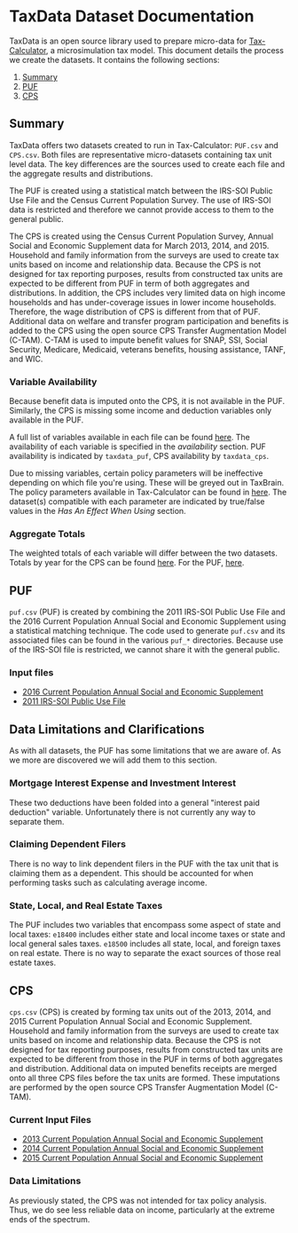 # TaxData Dataset Documentation

TaxData is an open source library used to prepare micro-data for [Tax-Calculator](https://github.com/PSLmodels/Tax-Calculator),
a microsimulation tax model. This document details the process we create the
datasets. It contains the following sections:

1. [Summary](#Summary)
2. [PUF](#PUF)
3. [CPS](#CPS)

## Summary

TaxData offers two datasets created to run in Tax-Calculator:
`PUF.csv` and `CPS.csv`. Both files are representative micro-datasets containing
tax unit level data. The key differences are the sources used to create each file
and the aggregate results and distributions.

The PUF is created using a statistical match between the
IRS-SOI Public Use File and the Census Current Population Survey. The use of
IRS-SOI data is restricted and therefore we cannot provide access to them to
the general public.

The CPS is created using the Census Current Population Survey, Annual Social
and Economic Supplement data for March 2013, 2014, and 2015. Household and family
information from the surveys are used to create tax units based on income and
relationship data. Because the CPS is not designed for tax reporting purposes,
results from constructed tax units are expected to be different from PUF in
term of both aggregates and distributions. In addition, the CPS includes very
limited data on high income households and has under-coverage issues in lower income
households. Therefore, the wage distribution of CPS is different from that of PUF.
Additional data on welfare and transfer program participation and benefits is
added to the CPS using the open source CPS Transfer Augmentation Model (C-TAM).
C-TAM is used to impute benefit values for SNAP, SSI, Social Security,
Medicare, Medicaid, veterans benefits, housing assistance, TANF, and WIC.

### Variable Availability

Because benefit data is imputed onto the CPS, it is not available in the PUF.
Similarly, the CPS is missing some income and deduction variables only available
in the PUF.

A full list of variables available in each file can be found
[here](https://pslmodels.github.io/Tax-Calculator/#input). The
availability of each variable is specified in the _availability_ section. PUF
availability is indicated by `taxdata_puf`, CPS availability by `taxdata_cps`.

Due to missing variables, certain policy parameters will be ineffective depending
on which file you're using. These will be greyed out in TaxBrain. The policy
parameters available in Tax-Calculator can be found in
[here](https://pslmodels.github.io/Tax-Calculator/#pol). The
dataset(s) compatible with each parameter are indicated by true/false values in
the _Has An Effect When Using_ section.

### Aggregate Totals

The weighted totals of each variable will differ between the two datasets.
Totals by year for the CPS can be found [here](https://github.com/open-source-economics/Tax-Calculator/blob/master/taxcalc/tests/cpscsv_agg_expect.txt).
For the PUF, [here](https://github.com/open-source-economics/Tax-Calculator/blob/master/taxcalc/tests/pufcsv_agg_expect.txt).

## PUF

`puf.csv` (PUF) is created by combining the 2011 IRS-SOI Public Use File and the
2016 Current Population Annual Social and Economic Supplement using a statistical
matching technique. The code used to generate `puf.csv` and its associated files
can be found in the various `puf_*` directories. Because use of the IRS-SOI file
is restricted, we cannot share it with the general public.

### Input files

* [2016 Current Population Annual Social and Economic Supplement](https://www.nber.org/data/current-population-survey-data.html)
* [2011 IRS-SOI Public Use File](https://www.irs.gov/statistics/soi-tax-stats-individual-public-use-microdata-files)

## Data Limitations and Clarifications

As with all datasets, the PUF has some limitations that we are aware of. As we
more are discovered we will add them to this section.

### Mortgage Interest Expense and Investment Interest

These two deductions have been folded into a general "interest paid deduction"
variable. Unfortunately there is not currently any way to separate them.

### Claiming Dependent Filers

There is no way to link dependent filers in the PUF with the tax unit that is
claiming them as a dependent. This should be accounted for when performing tasks
such as calculating average income.

### State, Local, and Real Estate Taxes

The PUF includes two variables that encompass some aspect of state and local
taxes: `e18400` includes either state and local income taxes or state and local
general sales taxes. `e18500` includes all state, local, and foreign taxes on
real estate. There is no way to separate the exact sources of those real estate
taxes.

## CPS

`cps.csv` (CPS) is created by forming tax units out of the 2013, 2014, and 2015
Current Population Annual Social and Economic Supplement.
Household and family information from the surveys are used to create tax units
based on income and relationship data. Because the CPS is not designed
for tax reporting purposes, results from constructed tax units are expected
to be different from those in the PUF in terms of both aggregates and distribution.
Additional data on imputed benefits receipts are merged onto all three CPS
files before the tax units are formed. These imputations are performed by the
open source CPS Transfer Augmentation Model (C-TAM).

### Current Input Files

* [2013 Current Population Annual Social and Economic Supplement](https://www.nber.org/data/current-population-survey-data.html)
* [2014 Current Population Annual Social and Economic Supplement](https://www.nber.org/data/current-population-survey-data.html)
* [2015 Current Population Annual Social and Economic Supplement](https://www.nber.org/data/current-population-survey-data.html)

### Data Limitations

As previously stated, the CPS was not intended for tax policy analysis. Thus,
we do see less reliable data on income, particularly at the extreme ends of the
spectrum.